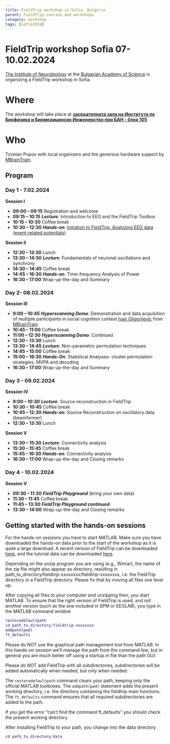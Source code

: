 ```yaml
---
title: FieldTrip workshop in Sofia, Bulgaria
parent: FieldTrip courses and workshops
category: workshop
tags: [sofia2024]
---
```


# FieldTrip workshop Sofia 07-10.02.2024

[The Institute of Neurobiology](https://inb.bas.bg/index-en.html) at  the [Bulgarian Academy of Science](https://www.bas.bg/?lang=en) is organizing a FieldTrip workshop in Sofia.

# Where

The workshop will take place at **[заседателната зала на Института по Биофизика и Биомедицинско Инженерство при БАН - блок 105](https://www.bas.bg/?page_id=3395)**

# Who

Tzvetan Popov with local organizers and the generous hardware support by [MBrainTrain](https://mbraintrain.com/).

## Program

### **Day 1 - 7.02.2024**

**Session I**

- **09:00 – 09:15** Registration and welcome
- **09:15 – 10:15** **_Lecture_**: Introduction to EEG and the FieldTrip Toolbox
- **10:15 – 10:30** Coffee break
- **10:30 – 12:30** **_Hands-on_**: [Initiation to FieldTrip; Analyzing EEG data (event-related potentials)](https://www.notion.so/9b48e6f48d824aa488b7cea8084a827c?pvs=21)

**Session II**

- **12:30 – 13:30** Lunch
- **13:30 – 14:30** **_Lecture_**: Fundamentals of neuronal oscillations and synchrony
- **14:30 – 14:45** Coffee break
- **14:45 – 16:30** **_Hands-on_**: Time-frequency Analysis of Power
- **16:30 – 17:00** Wrap-up-the-day and Summary

### **Day 2- 08.02.2024**

**Session III**

- **9:00 – 10:45** **_Hyperscanning Demo_**: Demonstration and data acquisition of multiple participants in social cognition context [Ivan Gligorijevic](https://rs.linkedin.com/in/ivan-gligorijevic) from  [MBrainTrain](https://mbraintrain.com/)
- **10:45 – 11:00** Coffee break
- **11:00 – 12:30** **_Hyperscanning Demo_**: Continued
- **12:30 – 13:30** Lunch
- **13:30 – 14:45** **_Lecture_**: Non-parametric permutation techniques
- **14:45 – 15:00** Coffee break
- **15:00 – 16:30** **_Hands-On_**: Statistical Analyses- cluster permutation strategies, MVPA and decoding
- **16:30 – 17:00** Wrap-up-the-day and Summary


### **Day 3 - 09.02.2024**

**Session IV**

- **9:00 – 10:30** **_Lecture_**: Source reconstruction in FieldTrip
- **10:30 – 10:45** Coffee break
- **10:45 – 12:30** **_Hands-on_**: Source Reconstruction on oscillatory data (beamformer)
- **12:30 – 13:30** Lunch

**Session V**

- **13:30 – 15:30** **_Lecture_**: Connectivity analysis
- **15:30 – 15:45** Coffee break
- **15:45 – 16:30** **_Hands-on_**: Connectivity analysis
- **16:30 – 17:00** Wrap-up-the-day and Closing remarks

### **Day 4 - 10.02.2024**

**Session V**

- **09:30 – 11:30** **_FieldTrip Playground_** (bring your own data)
- **11:30 – 11:45** Coffee break
- **11:45 – 13:30** **_FieldTrip Playground continued_**
- **13:30 – 14:00** Wrap-up-the-day and Closing remarks

## Getting started with the hands-on sessions

For the hands-on sessions you have to start MATLAB. Make sure you
have downloaded the hands-on data prior to the start of the workshop as
it is quite a large download. A recent version of FieldTrip can be
downloaded [here](https://cloud.uni-konstanz.de/index.php/s/EkqPeQ9sxYqpCcB),
and the tutorial data can be downloaded
[here](https://www.dropbox.com/scl/fo/29r037lr39mbfzvgrcjmn/h?rlkey=skpwe3ggpx6jeava7udrej4h5&dl=0).

Depending on the unzip program you are using (e.g., Winrar), the
name of the zip file might also appear as directory, resulting in
path_to_directory/fieldtrip-xxxxxxxx/fieldtrip-xxxxxxxx, i.e. the
FieldTrip directory in a FieldTrip directory. Please fix that by moving
all files one level up.

After copying all files to your computer and unzipping then, you
start MATLAB. To ensure that the right version of FieldTrip is used, and
 not another version (such as the one included in SPM or EEGLAB), you
type in the MATLAB command window

```matlab
restoredefaultpath
cd path_to_directory/fieldtrip-xxxxxxxx
addpath(pwd)
ft_defaults
```

Please do NOT use the graphical path management tool from MATLAB.
In this hands-on session we’ll manage the path from the command line,
but in general you are much better off using a startup.m file than the
path GUI.

Please do NOT add FieldTrip with all subdirectories, subdirectories
 will be added automatically when needed, but only when needed.

The `restoredefaultpath` command clears your path, keeping only the
official MATLAB toolboxes. The `addpath(pwd)` statement adds the
present working directory, i.e. the directory containing the fieldtrip
main functions. The `ft_defaults` command ensures that all required
subdirectories are added to the path.

If you get the error “can’t find the command ft_defaults” you should check the present working directory.

After installing FieldTrip to your path, you change into the data directory

```matlab
cd path_to_directory/data
```
